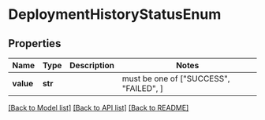 # DeploymentHistoryStatusEnum


## Properties
Name | Type | Description | Notes
------------ | ------------- | ------------- | -------------
**value** | **str** |  |  must be one of ["SUCCESS", "FAILED", ]

[[Back to Model list]](../README.md#documentation-for-models) [[Back to API list]](../README.md#documentation-for-api-endpoints) [[Back to README]](../README.md)


